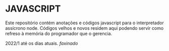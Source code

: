 
# JAVASCRIPT

<p>
    Este repositório contém anotações
    e códigos javascript para o interpretador
    assícrono node. Códigos velhos e novos
    residem aqui podendo servir como refreso à
    memória do programador que o gerencia.
</p>

<p>
    2022/1 até os dias atuais. <i> faxinado </i>
</p>

